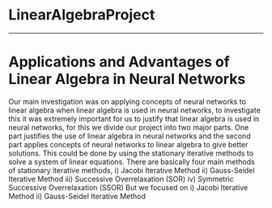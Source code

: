 # LinearAlgebraProject
_____________________________________________________________

# Applications and Advantages of Linear Algebra in Neural Networks

Our main investigation was on applying concepts of neural networks to linear algebra when
linear algebra is used in neural networks, to investigate this it was extremely important for us to
justify that linear algebra is used in neural networks, for this we divide our project into two
major parts. One part justifies the use of linear algebra in neural networks and the second part
applies concepts of neural networks to linear algebra to give better solutions. This could be
done by using the stationary iterative methods to solve a system of linear equations.
There are basically four main methods of stationary iterative methods, i) Jacobi Iterative
Method ii) Gauss-Seidel Iterative Method iii) Successive Overrelaxation (SOR) iv) Symmetric
Successive Overrelaxation (SSOR)
But we focused on i) Jacobi Iterative Method ii) Gauss-Seidel Iterative Method
